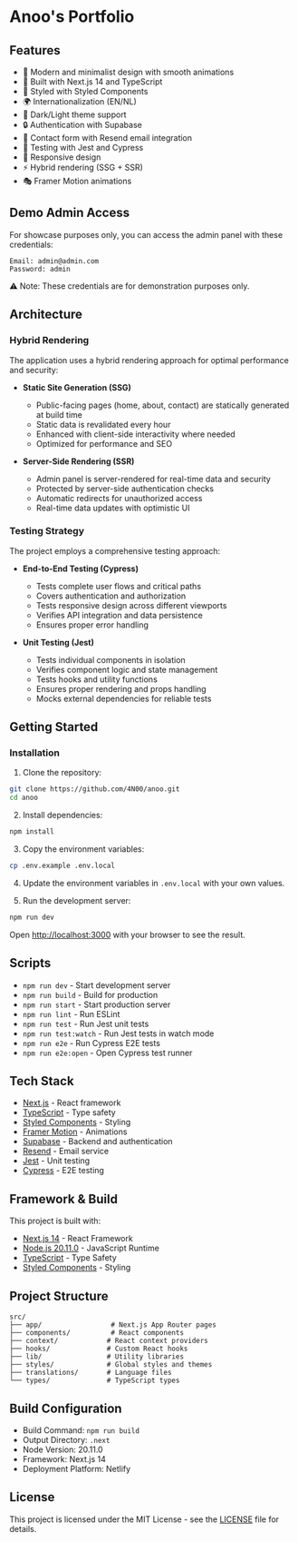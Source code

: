 # Anoo's Portfolio

## Features

- 🎨 Modern and minimalist design with smooth animations
- 🚀 Built with Next.js 14 and TypeScript
- 💅 Styled with Styled Components
- 🌍 Internationalization (EN/NL)
- 🌙 Dark/Light theme support
- 🔒 Authentication with Supabase
- 📧 Contact form with Resend email integration
- 🧪 Testing with Jest and Cypress
- 📱 Responsive design
- ⚡ Hybrid rendering (SSG + SSR)
- 🎭 Framer Motion animations

## Demo Admin Access

For showcase purposes only, you can access the admin panel with these
credentials:

```
Email: admin@admin.com
Password: admin
```

⚠️ Note: These credentials are for demonstration purposes only.

## Architecture

### Hybrid Rendering

The application uses a hybrid rendering approach for optimal performance and
security:

- **Static Site Generation (SSG)**

  - Public-facing pages (home, about, contact) are statically generated at build
    time
  - Static data is revalidated every hour
  - Enhanced with client-side interactivity where needed
  - Optimized for performance and SEO

- **Server-Side Rendering (SSR)**
  - Admin panel is server-rendered for real-time data and security
  - Protected by server-side authentication checks
  - Automatic redirects for unauthorized access
  - Real-time data updates with optimistic UI

### Testing Strategy

The project employs a comprehensive testing approach:

- **End-to-End Testing (Cypress)**

  - Tests complete user flows and critical paths
  - Covers authentication and authorization
  - Tests responsive design across different viewports
  - Verifies API integration and data persistence
  - Ensures proper error handling

- **Unit Testing (Jest)**
  - Tests individual components in isolation
  - Verifies component logic and state management
  - Tests hooks and utility functions
  - Ensures proper rendering and props handling
  - Mocks external dependencies for reliable tests

## Getting Started

### Installation

1. Clone the repository:

```bash
git clone https://github.com/4N00/anoo.git
cd anoo
```

2. Install dependencies:

```bash
npm install
```

3. Copy the environment variables:

```bash
cp .env.example .env.local
```

4. Update the environment variables in `.env.local` with your own values.

5. Run the development server:

```bash
npm run dev
```

Open [http://localhost:3000](http://localhost:3000) with your browser to see the result.

## Scripts

- `npm run dev` - Start development server
- `npm run build` - Build for production
- `npm run start` - Start production server
- `npm run lint` - Run ESLint
- `npm run test` - Run Jest unit tests
- `npm run test:watch` - Run Jest tests in watch mode
- `npm run e2e` - Run Cypress E2E tests
- `npm run e2e:open` - Open Cypress test runner

## Tech Stack

- [Next.js](https://nextjs.org/) - React framework
- [TypeScript](https://www.typescriptlang.org/) - Type safety
- [Styled Components](https://styled-components.com/) - Styling
- [Framer Motion](https://www.framer.com/motion/) - Animations
- [Supabase](https://supabase.io/) - Backend and authentication
- [Resend](https://resend.com/) - Email service
- [Jest](https://jestjs.io/) - Unit testing
- [Cypress](https://www.cypress.io/) - E2E testing

## Framework & Build

This project is built with:
- [Next.js 14](https://nextjs.org/) - React Framework
- [Node.js 20.11.0](https://nodejs.org/) - JavaScript Runtime
- [TypeScript](https://www.typescriptlang.org/) - Type Safety
- [Styled Components](https://styled-components.com/) - Styling

## Project Structure

```
src/
├── app/                 # Next.js App Router pages
├── components/          # React components
├── context/            # React context providers
├── hooks/              # Custom React hooks
├── lib/                # Utility libraries
├── styles/             # Global styles and themes
├── translations/       # Language files
└── types/              # TypeScript types
```

## Build Configuration
- Build Command: `npm run build`
- Output Directory: `.next`
- Node Version: 20.11.0
- Framework: Next.js 14
- Deployment Platform: Netlify

## License

This project is licensed under the MIT License - see the [LICENSE](LICENSE) file for details.

